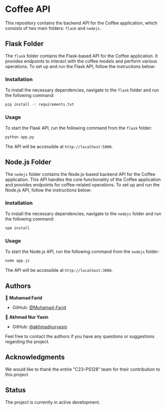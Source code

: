 # Coffee API

This repository contains the backend API for the Coffee application, which consists of two main folders: `flask` and `nodejs`.

## Flask Folder

The `flask` folder contains the Flask-based API for the Coffee application. It provides endpoints to interact with the coffee models and perform various operations. To set up and run the Flask API, follow the instructions below:

### Installation

To install the necessary dependencies, navigate to the `flask` folder and run the following command:

```sh
pip install -r requirements.txt
```

### Usage

To start the Flask API, run the following command from the `flask` folder:

```sh
python app.py
```

The API will be accessible at `http://localhost:5000`.

## Node.js Folder

The `nodejs` folder contains the Node.js-based backend API for the Coffee application. This API handles the core functionality of the Coffee application and provides endpoints for coffee-related operations. To set up and run the Node.js API, follow the instructions below:

### Installation

To install the necessary dependencies, navigate to the `nodejs` folder and run the following command:

```sh
npm install
```

### Usage

To start the Node.js API, run the following command from the `nodejs` folder:

```sh
node app.js
```

The API will be accessible at `http://localhost:3000`.

## Authors

👤 **Muhamad Farid**
- GitHub: [@Muhamad-Farid](https://github.com/Muhamad-Farid)

👤 **Akhmad Nur Yasin**
- GitHub: [@akhmadnuryasin](https://github.com/akhmadnuryasin)

Feel free to contact the authors if you have any questions or suggestions regarding the project.

## Acknowledgments

We would like to thank the entire "C23-PS128" team for their contribution to this project

## Status

The project is currently in active development.
